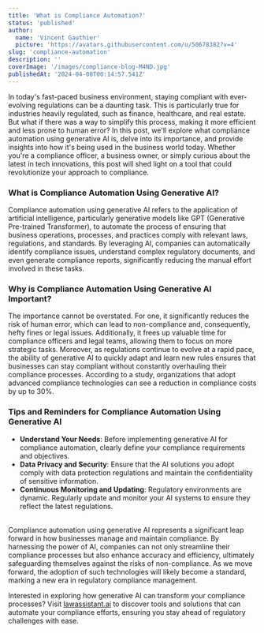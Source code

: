 ```yaml
---
title: 'What is Compliance Automation?'
status: 'published'
author:
  name: 'Vincent Gauthier'
  picture: 'https://avatars.githubusercontent.com/u/50678382?v=4'
slug: 'compliance-automation'
description: ''
coverImage: '/images/compliance-blog-M4ND.jpg'
publishedAt: '2024-04-08T00:14:57.541Z'
---
```


In today's fast-paced business environment, staying compliant with ever-evolving regulations can be a daunting task. This is particularly true for industries heavily regulated, such as finance, healthcare, and real estate. But what if there was a way to simplify this process, making it more efficient and less prone to human error? In this post, we'll explore what compliance automation using generative AI is, delve into its importance, and provide insights into how it's being used in the business world today. Whether you're a compliance officer, a business owner, or simply curious about the latest in tech innovations, this post will shed light on a tool that could revolutionize your approach to compliance.

### **What is Compliance Automation Using Generative AI?**

Compliance automation using generative AI refers to the application of artificial intelligence, particularly generative models like GPT (Generative Pre-trained Transformer), to automate the process of ensuring that business operations, processes, and practices comply with relevant laws, regulations, and standards. By leveraging AI, companies can automatically identify compliance issues, understand complex regulatory documents, and even generate compliance reports, significantly reducing the manual effort involved in these tasks.

### **Why is Compliance Automation Using Generative AI Important?**

The importance cannot be overstated. For one, it significantly reduces the risk of human error, which can lead to non-compliance and, consequently, hefty fines or legal issues. Additionally, it frees up valuable time for compliance officers and legal teams, allowing them to focus on more strategic tasks. Moreover, as regulations continue to evolve at a rapid pace, the ability of generative AI to quickly adapt and learn new rules ensures that businesses can stay compliant without constantly overhauling their compliance processes. According to a study, organizations that adopt advanced compliance technologies can see a reduction in compliance costs by up to 30%.

### **Tips and Reminders for Compliance Automation Using Generative AI**

- **Understand Your Needs**: Before implementing generative AI for compliance automation, clearly define your compliance requirements and objectives.
- **Data Privacy and Security**: Ensure that the AI solutions you adopt comply with data protection regulations and maintain the confidentiality of sensitive information.
- **Continuous Monitoring and Updating**: Regulatory environments are dynamic. Regularly update and monitor your AI systems to ensure they reflect the latest regulations.

\
Compliance automation using generative AI represents a significant leap forward in how businesses manage and maintain compliance. By harnessing the power of AI, companies can not only streamline their compliance processes but also enhance accuracy and efficiency, ultimately safeguarding themselves against the risks of non-compliance. As we move forward, the adoption of such technologies will likely become a standard, marking a new era in regulatory compliance management.

Interested in exploring how generative AI can transform your compliance processes? Visit [lawassistant.ai](https://lawassistant.ai) to discover tools and solutions that can automate your compliance efforts, ensuring you stay ahead of regulatory challenges with ease.